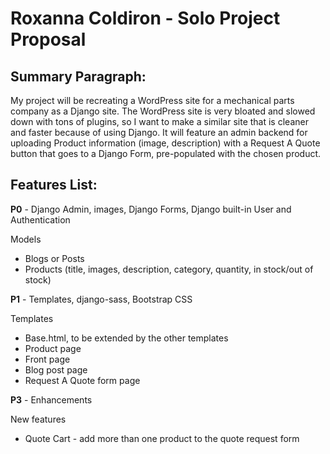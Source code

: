 Roxanna Coldiron - Solo Project Proposal
========================================

Summary Paragraph:
------------------

My project will be recreating a WordPress site for a mechanical parts company as a Django site. 
The WordPress site is very bloated and slowed down with tons of plugins, so I want to make a similar site that is cleaner and faster because of using Django. It will feature an admin backend for uploading Product information (image, description) with a Request A Quote button that goes to a Django Form, pre-populated with the chosen product. 

Features List:
--------------

**P0** - Django Admin, images, Django Forms, Django built-in User and Authentication

Models
- Blogs or Posts
- Products (title, images, description, category, quantity, in stock/out of stock)

**P1** - Templates, django-sass, Bootstrap CSS

Templates
- Base.html, to be extended by the other templates
- Product page
- Front page
- Blog post page
- Request A Quote form page

**P3** - Enhancements

New features
- Quote Cart - add more than one product to the quote request form